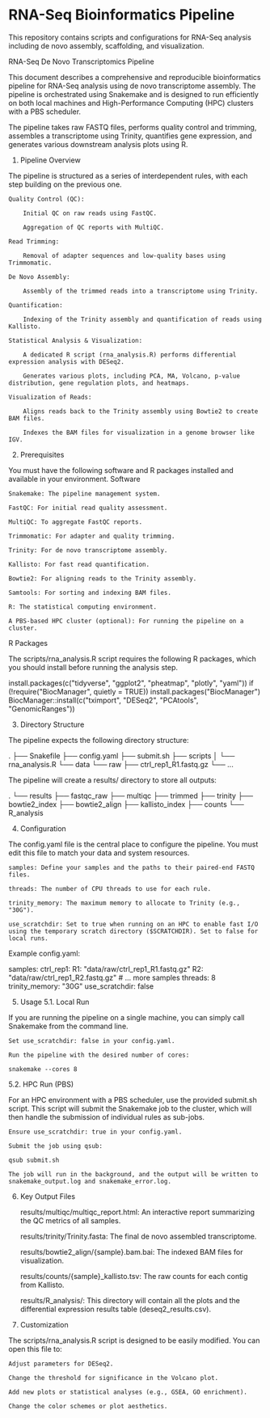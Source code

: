 # RNA-Seq Bioinformatics Pipeline

This repository contains scripts and configurations for RNA-Seq analysis including de novo assembly, scaffolding, and visualization.

RNA-Seq De Novo Transcriptomics Pipeline

This document describes a comprehensive and reproducible bioinformatics pipeline for RNA-Seq analysis using de novo transcriptome assembly. The pipeline is orchestrated using Snakemake and is designed to run efficiently on both local machines and High-Performance Computing (HPC) clusters with a PBS scheduler.

The pipeline takes raw FASTQ files, performs quality control and trimming, assembles a transcriptome using Trinity, quantifies gene expression, and generates various downstream analysis plots using R.
1. Pipeline Overview

The pipeline is structured as a series of interdependent rules, with each step building on the previous one.

    Quality Control (QC):

        Initial QC on raw reads using FastQC.

        Aggregation of QC reports with MultiQC.

    Read Trimming:

        Removal of adapter sequences and low-quality bases using Trimmomatic.

    De Novo Assembly:

        Assembly of the trimmed reads into a transcriptome using Trinity.

    Quantification:

        Indexing of the Trinity assembly and quantification of reads using Kallisto.

    Statistical Analysis & Visualization:

        A dedicated R script (rna_analysis.R) performs differential expression analysis with DESeq2.

        Generates various plots, including PCA, MA, Volcano, p-value distribution, gene regulation plots, and heatmaps.

    Visualization of Reads:

        Aligns reads back to the Trinity assembly using Bowtie2 to create BAM files.

        Indexes the BAM files for visualization in a genome browser like IGV.

2. Prerequisites

You must have the following software and R packages installed and available in your environment.
Software

    Snakemake: The pipeline management system.

    FastQC: For initial read quality assessment.

    MultiQC: To aggregate FastQC reports.

    Trimmomatic: For adapter and quality trimming.

    Trinity: For de novo transcriptome assembly.

    Kallisto: For fast read quantification.

    Bowtie2: For aligning reads to the Trinity assembly.

    Samtools: For sorting and indexing BAM files.

    R: The statistical computing environment.

    A PBS-based HPC cluster (optional): For running the pipeline on a cluster.

R Packages

The scripts/rna_analysis.R script requires the following R packages, which you should install before running the analysis step.

install.packages(c("tidyverse", "ggplot2", "pheatmap", "plotly", "yaml"))
if (!require("BiocManager", quietly = TRUE))
    install.packages("BiocManager")
BiocManager::install(c("tximport", "DESeq2", "PCAtools", "GenomicRanges"))

3. Directory Structure

The pipeline expects the following directory structure:

.
├── Snakefile
├── config.yaml
├── submit.sh
├── scripts
│   └── rna_analysis.R
└── data
    └── raw
        ├── ctrl_rep1_R1.fastq.gz
        └── ...

The pipeline will create a results/ directory to store all outputs:

.
└── results
    ├── fastqc_raw
    ├── multiqc
    ├── trimmed
    ├── trinity
    ├── bowtie2_index
    ├── bowtie2_align
    ├── kallisto_index
    ├── counts
    └── R_analysis

4. Configuration

The config.yaml file is the central place to configure the pipeline. You must edit this file to match your data and system resources.

    samples: Define your samples and the paths to their paired-end FASTQ files.

    threads: The number of CPU threads to use for each rule.

    trinity_memory: The maximum memory to allocate to Trinity (e.g., "30G").

    use_scratchdir: Set to true when running on an HPC to enable fast I/O using the temporary scratch directory ($SCRATCHDIR). Set to false for local runs.

Example config.yaml:

samples:
    ctrl_rep1:
        R1: "data/raw/ctrl_rep1_R1.fastq.gz"
        R2: "data/raw/ctrl_rep1_R2.fastq.gz"
    # ... more samples
threads: 8
trinity_memory: "30G"
use_scratchdir: false

5. Usage
5.1. Local Run

If you are running the pipeline on a single machine, you can simply call Snakemake from the command line.

    Set use_scratchdir: false in your config.yaml.

    Run the pipeline with the desired number of cores:

    snakemake --cores 8

5.2. HPC Run (PBS)

For an HPC environment with a PBS scheduler, use the provided submit.sh script. This script will submit the Snakemake job to the cluster, which will then handle the submission of individual rules as sub-jobs.

    Ensure use_scratchdir: true in your config.yaml.

    Submit the job using qsub:

    qsub submit.sh

    The job will run in the background, and the output will be written to snakemake_output.log and snakemake_error.log.

6. Key Output Files

    results/multiqc/multiqc_report.html: An interactive report summarizing the QC metrics of all samples.

    results/trinity/Trinity.fasta: The final de novo assembled transcriptome.

    results/bowtie2_align/{sample}.bam.bai: The indexed BAM files for visualization.

    results/counts/{sample}_kallisto.tsv: The raw counts for each contig from Kallisto.

    results/R_analysis/: This directory will contain all the plots and the differential expression results table (deseq2_results.csv).

7. Customization

The scripts/rna_analysis.R script is designed to be easily modified. You can open this file to:

    Adjust parameters for DESeq2.

    Change the threshold for significance in the Volcano plot.

    Add new plots or statistical analyses (e.g., GSEA, GO enrichment).

    Change the color schemes or plot aesthetics.
